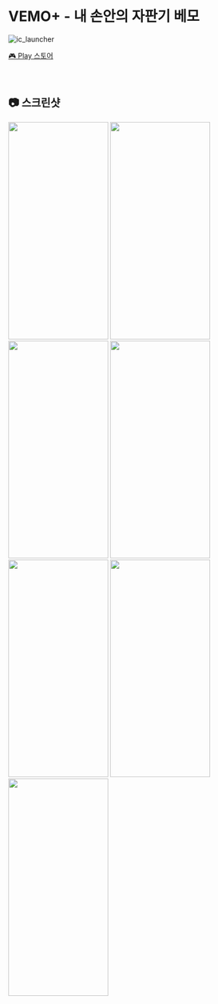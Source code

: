 # VEMO+ - 내 손안의 자판기 베모
![ic_launcher](https://user-images.githubusercontent.com/79048895/168422263-31e0825f-e682-45c5-85d7-27d1ae8089b7.png)

[🎮 Play 스토어](https://play.google.com/store/apps/details?id=kr.co.vemo.vemoplus)  
<br>
<br>
## 📷 스크린샷
<img src="https://user-images.githubusercontent.com/79048895/168422363-47a0034e-319c-458b-81dc-44220acef6f7.png" width="200" height="434" /> 
<img src="https://user-images.githubusercontent.com/79048895/168422370-79a47d80-7976-4cf9-86d6-f32ffcbfad10.png" width="200" height="434" /> 
<img src="https://user-images.githubusercontent.com/79048895/168422379-170b6494-d3b7-4fc1-b73a-93f778298f4b.png" width="200" height="434" /> 
<img src="https://user-images.githubusercontent.com/79048895/168422394-e47e175e-5b55-47d3-bac7-85c2e1ddfeb2.png" width="200" height="434" /> 
<img src="https://user-images.githubusercontent.com/79048895/168422390-943a7aad-4ebc-4cf3-8338-c20c05f777c0.png" width="200" height="434" /> 
<img src="https://user-images.githubusercontent.com/79048895/168422412-db254a20-cd59-438b-b3b6-ce12c60adf32.png" width="200" height="434" />
<img src="https://user-images.githubusercontent.com/79048895/168422413-03ffe1dd-d3c4-410d-bfba-d34db357b2b6.png" width="200" height="434" />
<br>
<br>
